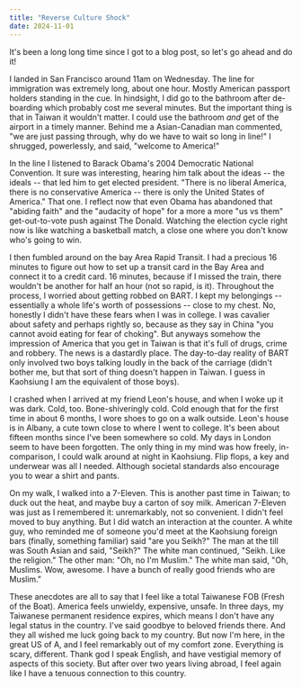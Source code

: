 ```yaml
---
title: "Reverse Culture Shock"
date: 2024-11-01
---
```


It's been a long long time since I got to a blog post, so let's go ahead and do it!

I landed in San Francisco around 11am on Wednesday. The line for immigration was extremely long, about one hour. Mostly American passport holders standing in the cue. In hindsight, I did go to the bathroom after de-boarding which probably cost me several minutes. But the important thing is that in Taiwan it wouldn't matter. I could use the bathroom *and* get of the airport in a timely manner. Behind me a Asian-Canadian man commented, "we are just passing through, why do we have to wait so long in line!" I shrugged, powerlessly, and said, "welcome to America!" 

In the line I listened to Barack Obama's 2004 Democratic National Convention. It sure was interesting, hearing him talk about the ideas -- the ideals -- that led him to get elected president. "There is no liberal America, there is no conservative America -- there is only the United States of America." That one. I reflect now that even Obama has abandoned that "abiding faith" and the "audacity of hope" for a more a more "us vs them" get-out-to-vote push against The Donald. Watching the election cycle right now is like watching a basketball match, a close one where you don't know who's going to win.

I then fumbled around on the bay Area Rapid Transit. I had a precious 16 minutes to figure out how to set up a transit card in the Bay Area and connect it to a credit card. 16 minutes, because if I missed the train, there wouldn't be another for half an hour (not so rapid, is it). Throughout the process, I worried about getting robbed on BART. I kept my belongings -- essentially a whole life's worth of possessions -- close to my chest. No, honestly I didn't have these fears when I was in college. I was cavalier about safety and perhaps rightly so, because as they say in China "you cannot avoid eating for fear of choking". But anyways somehow the impression of America that you get in Taiwan is that it's full of drugs, crime and robbery. The news is a dastardly place. The day-to-day reality of BART only involved two boys talking loudly in the back of the carriage (didn't bother me, but that sort of thing doesn't happen in Taiwan. I guess in Kaohsiung I am the equivalent of those boys).

I crashed when I arrived at my friend Leon's house, and when I woke up it was dark. Cold, too. Bone-shiveringly cold. Cold enough that for the first time in about 6 months, I wore shoes to go on a walk outside. Leon's house is in Albany, a cute town close to where I went to college. It's been about fifteen months since I've been somewhere so cold. My days in London seem to have been forgotten. The only thing in my mind was how freely, in-comparison, I could walk around at night in Kaohsiung. Flip flops, a key and underwear was all I needed. Although societal standards also encourage you to wear a shirt and pants. 

On my walk, I walked into a 7-Eleven. This is another past time in Taiwan; to duck out the heat, and maybe buy a carton of soy milk. American 7-Eleven was just as I remembered it: unremarkably, not so convenient. I didn't feel moved to buy anything. But I did watch an interaction at the counter. A white guy, who reminded me of someone you'd meet at the Kaohsiung foreign bars (finally, something familiar) said "are you Seikh?" The man at the till was South Asian and said, "Seikh?" The white man continued, "Seikh. Like the religion." The other man: "Oh, no I'm Muslim." The white man said, "Oh, Muslims. Wow, awesome. I have a bunch of really good friends who are Muslim."

These anecdotes are all to say that I feel like a total Taiwanese FOB (Fresh of the Boat). America feels unwieldy, expensive, unsafe. In three days, my Taiwanese permanent residence expires, which means I don't have any legal status in the country. I've said goodbye to beloved friends there. And they all wished me luck going back to my country. But now I'm here, in the great US of A, and I feel remarkably out of my comfort zone. Everything is scary, different. Thank god I speak English, and have vestigial memory of aspects of this society. But after over two years living abroad, I feel again like I have a tenuous connection to this country.
